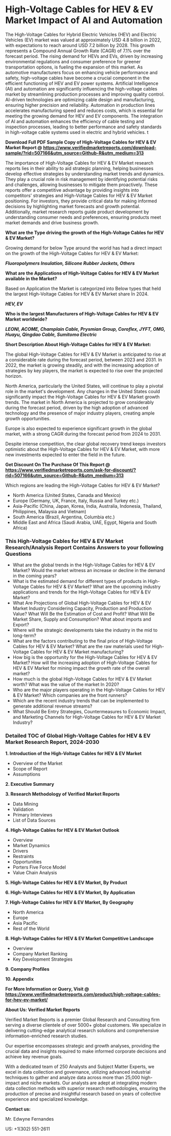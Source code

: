 <meta name="title" content="Global  High-Voltage Cables for HEV & EV Market Impact of AI and Automation"><meta name="description" content="  The High-Voltage Cables for Hybrid Electric Vehicles (HEV) and Electric Vehicles (EV) market was valued at approximately USD 4.8 billion in 2022, with expectations to r"><meta name="title" content=" High-Voltage Cables for HEV & EV Market Size, Share, Scope, Trends, Growth, Opportunities, Analysis, Forecast"> <h1>High-Voltage Cables for HEV & EV Market Impact of AI and Automation</h1> The High-Voltage Cables for Hybrid Electric Vehicles (HEV) and Electric Vehicles (EV) market was valued at approximately USD 4.8 billion in 2022, with expectations to reach around USD 7.2 billion by 2028. This growth represents a Compound Annual Growth Rate (CAGR) of 7.1% over the forecast period. The rising demand for HEVs and EVs, driven by increasing environmental regulations and consumer preference for greener transportation options, is fueling the expansion of this market. As automotive manufacturers focus on enhancing vehicle performance and safety, high-voltage cables have become a crucial component in the efficient functioning of HEV and EV power systems. Artificial Intelligence (AI) and automation are significantly influencing the high-voltage cables market by streamlining production processes and improving quality control. AI-driven technologies are optimizing cable design and manufacturing, ensuring higher precision and reliability. Automation in production lines accelerates manufacturing speed and reduces costs, which is essential for meeting the growing demand for HEV and EV components. The integration of AI and automation enhances the efficiency of cable testing and inspection processes, leading to better performance and safety standards in high-voltage cable systems used in electric and hybrid vehicles. t</p><p id="" class=""><strong>Download Full PDF Sample Copy of High-Voltage Cables for HEV & EV Market Report @ <a href="https://www.verifiedmarketreports.com/download-sample/?rid=507166&utm_source=Github-R&utm_medium=313" target="_blank">https://www.verifiedmarketreports.com/download-sample/?rid=507166&utm_source=Github-R&utm_medium=313</a></strong></p><p>The importance of&nbsp;High-Voltage Cables for HEV & EV Market research reports lies in their ability to aid strategic planning, helping businesses develop effective strategies by understanding market trends and dynamics. They play a crucial role in risk management by identifying potential risks and challenges, allowing businesses to mitigate them proactively. These reports offer a competitive advantage by providing insights into competitors' strategies and High-Voltage Cables for HEV & EV Market positioning. For investors, they provide critical data for making informed decisions by highlighting market forecasts and growth potential. Additionally, market research reports guide product development by understanding consumer needs and preferences, ensuring products meet market demands and drive business growth.</p><p><strong>What are the&nbsp;Type driving the growth of the High-Voltage Cables for HEV & EV Market?</strong></p><p id="" class="">Growing demand for below Type around the world has had a direct impact on the growth of the High-Voltage Cables for HEV & EV Market:</p><em><strong>Fluoropolymers Insulation, Silicone Rubber Jackets, Others</strong></em></p><strong>What are the&nbsp;Applications&nbsp;of High-Voltage Cables for HEV & EV Market available in the Market?</strong></p><p id="" class="">Based on Application the Market is categorized into Below types that held the largest High-Voltage Cables for HEV & EV Market share In 2024.</p><em><strong>HEV, EV</strong></em></p><strong>Who is the largest Manufacturers of High-Voltage Cables for HEV & EV Market worldwide?</strong></p><p><em><strong>LEONI, ACOME, Champlain Cable, Prysmian Group, Coroflex, JYFT, OMG, Huayu, Qingdao Cable, Sumitomo Electric</strong></em></p><p id="" class=""><strong>Short Description About High-Voltage Cables for HEV & EV Market:</strong></p><p>The global High-Voltage Cables for HEV & EV Market is anticipated to rise at a considerable rate during the forecast period, between 2023 and 2031. In 2022, the market is growing steadily, and with the increasing adoption of strategies by key players, the market is expected to rise over the projected horizon.</p><p>North America, particularly the United States, will continue to play a pivotal role in the market's development. Any changes in the United States could significantly impact the High-Voltage Cables for HEV & EV Market growth trends. The market in North America is projected to grow considerably during the forecast period, driven by the high adoption of advanced technology and the presence of major industry players, creating ample growth opportunities.</p><p>Europe is also expected to experience significant growth in the global market, with a strong CAGR during the forecast period from 2024 to 2031.</p><p>Despite intense competition, the clear global recovery trend keeps investors optimistic about the High-Voltage Cables for HEV & EV Market, with more new investments expected to enter the field in the future.</p><p id="" class=""><strong>Get Discount On The Purchase Of This Report @ <a href="https://www.verifiedmarketreports.com/ask-for-discount/?rid=507166&utm_source=Github-R&utm_medium=313" target="_blank">https://www.verifiedmarketreports.com/ask-for-discount/?rid=507166&utm_source=Github-R&utm_medium=313</a></strong></p>Which regions are leading the High-Voltage Cables for HEV & EV Market?</p><ul><li>North America (United States, Canada and Mexico)</li><li>Europe (Germany, UK, France, Italy, Russia and Turkey etc.)</li><li>Asia-Pacific (China, Japan, Korea, India, Australia, Indonesia, Thailand, Philippines, Malaysia and Vietnam)</li><li>South America (Brazil, Argentina, Columbia etc.)</li><li>Middle East and Africa (Saudi Arabia, UAE, Egypt, Nigeria and South Africa)</li></ul><h3 id="" class="">This High-Voltage Cables for HEV & EV Market Research/Analysis Report Contains Answers to your following Questions</h3><ul><li>What are the global trends in the High-Voltage Cables for HEV & EV Market? Would the market witness an increase or decline in the demand in the coming years?</li><li>What is the estimated demand for different types of products in High-Voltage Cables for HEV & EV Market? What are the upcoming industry applications and trends for the High-Voltage Cables for HEV & EV Market?</li><li>What Are Projections of Global High-Voltage Cables for HEV & EV Market Industry Considering Capacity, Production and Production Value? What Will Be the Estimation of Cost and Profit? What Will Be Market Share, Supply and Consumption? What about imports and Export?</li><li>Where will the strategic developments take the industry in the mid to long-term?</li><li>What are the factors contributing to the final price of High-Voltage Cables for HEV & EV Market? What are the raw materials used for High-Voltage Cables for HEV & EV Market manufacturing?</li><li>How big is the opportunity for the High-Voltage Cables for HEV & EV Market? How will the increasing adoption of High-Voltage Cables for HEV & EV Market for mining impact the growth rate of the overall market?</li><li>How much is the global High-Voltage Cables for HEV & EV Market worth? What was the value of the market In 2020?</li><li>Who are the major players operating in the High-Voltage Cables for HEV & EV Market? Which companies are the front runners?</li><li>Which are the recent industry trends that can be implemented to generate additional revenue streams?</li><li>What Should Be Entry Strategies, Countermeasures to Economic Impact, and Marketing Channels for High-Voltage Cables for HEV & EV Market Industry?</li></ul><h3 id="" class="">Detailed TOC of Global High-Voltage Cables for HEV & EV Market Research Report, 2024-2030</h3><p id="" class=""><strong>1. Introduction of the High-Voltage Cables for HEV & EV Market</strong></p><ul><li>Overview of the Market</li><li>Scope of Report</li><li>Assumptions</li></ul><p id="" class=""><strong>2. Executive Summary</strong></p><p id="" class=""><strong>3. Research Methodology of Verified Market Reports</strong></p><ul><li>Data Mining</li><li>Validation</li><li>Primary Interviews</li><li>List of Data Sources</li></ul><p id="" class=""><strong>4. High-Voltage Cables for HEV & EV Market Outlook</strong></p><ul><li>Overview</li><li>Market Dynamics</li><li>Drivers</li><li>Restraints</li><li>Opportunities</li><li>Porters Five Force Model</li><li>Value Chain Analysis</li></ul><p id="" class=""><strong>5. High-Voltage Cables for HEV & EV Market, By Product</strong></p><p id="" class=""><strong>6. High-Voltage Cables for HEV & EV Market, By Application</strong></p><p id="" class=""><strong>7. High-Voltage Cables for HEV & EV Market, By Geography</strong></p><ul><li>North America</li><li>Europe</li><li>Asia Pacific</li><li>Rest of the World</li></ul><p id="" class=""><strong>8. High-Voltage Cables for HEV & EV Market Competitive Landscape</strong></p><ul><li>Overview</li><li>Company Market Ranking</li><li>Key Development Strategies</li></ul><p id="" class=""><strong>9. Company Profiles</strong></p><p id="" class=""><strong>10. Appendix</strong></p><p id="" class=""><strong>For More Information or Query, Visit @ <a href="https://www.verifiedmarketreports.com/product/high-voltage-cables-for-hev-ev-market/" target="_blank">https://www.verifiedmarketreports.com/product/high-voltage-cables-for-hev-ev-market/</a></strong></p><p id="" class=""><strong>About Us: Verified Market Reports</strong></p><p id="" class="">Verified Market Reports is a premier Global Research and Consulting firm serving a diverse clientele of over 5000+ global customers. We specialize in delivering cutting-edge analytical research solutions and comprehensive information-enriched research studies.</p><p id="" class="">Our expertise encompasses strategic and growth analyses, providing the crucial data and insights required to make informed corporate decisions and achieve key revenue goals.</p><p id="" class="">With a dedicated team of 250 Analysts and Subject Matter Experts, we excel in data collection and governance, utilizing advanced industrial techniques to gather and analyze data across more than 25,000 high-impact and niche markets. Our analysts are adept at integrating modern data collection methods with superior research methodologies, ensuring the production of precise and insightful research based on years of collective experience and specialized knowledge.</p><p id="" class=""><strong>Contact us:</strong></p><p id="" class="">Mr. Edwyne Fernandes</p><p id="" class="">US: +1(302) 551-2611</p>